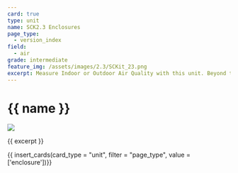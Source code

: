 ```yaml
---
card: true
type: unit
name: SCK2.3 Enclosures
page_type:
  - version_index
field:
  - air
grade: intermediate
feature_img: /assets/images/2.3/SCKit_23.png
excerpt: Measure Indoor or Outdoor Air Quality with this unit. Beyond the metrics from the kit, it can measure CO2 with a very reliable CO2 sensor!
---
```


# {{ name }}

![]({{feature_img}})

{{ excerpt }}

{{ insert_cards(card_type = "unit", filter = "page_type", value = ['enclosure'])}}

<!--[SCK2.3](SCK2.3_SEN5X/3D_printed_frog_box)-->